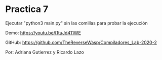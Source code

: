# Practica 7

Ejecutar "python3 main.py" sin las comillas para probar la ejecución

Demo: https://youtu.be/I1tuJd411WE

GitHub: https://github.com/TheReverseWasp/Compiladores_Lab-2020-2

Por: Adriana Gutierrez y Ricardo Lazo
